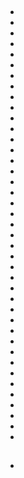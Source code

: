 # 





![[]()]()

## 

- 



- 



- 



- 



- 



- 



- 



- 



- 



- 



- 



- 



- 



- 



- 



- 



- 



- 



- 



- 



- 



- 



- 



- 



- 



- 



- 



- 



- 



- 



- 



- 



- 



- 



- 



- 



- 



- 



- 



- 



- 



## 

- []()

